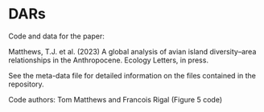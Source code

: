 # DARs

Code and data for the paper:

Matthews, T.J. et al. (2023) A global analysis of avian island diversity–area relationships in the Anthropocene. Ecology Letters, in press.

See the meta-data file for detailed information on the files contained in the repository.

Code authors: Tom Matthews and Francois Rigal (Figure 5 code)
